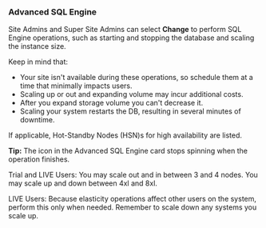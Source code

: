 ### Advanced SQL Engine

Site Admins and Super Site Admins can select **Change** to perform SQL Engine operations, such as starting and stopping the database and scaling the instance size.

Keep in mind that:

- Your site isn't available during these operations, so schedule them at a time that minimally impacts users.
- Scaling up or out and expanding volume may incur additional costs.
- After you expand storage volume you can't decrease it.
- Scaling your system restarts the DB, resulting in several minutes of downtime.

If applicable, Hot-Standby Nodes (HSN)s for high availability are listed.

**Tip:** The icon in the Advanced SQL Engine card stops spinning when the operation finishes.

Trial and LIVE Users: You may scale out and in between 3 and 4 nodes. You may scale up and down between 4xl and 8xl.

LIVE Users: Because elasticity operations affect other users on the system, perform this only when needed. Remember to scale down any systems you scale up.   